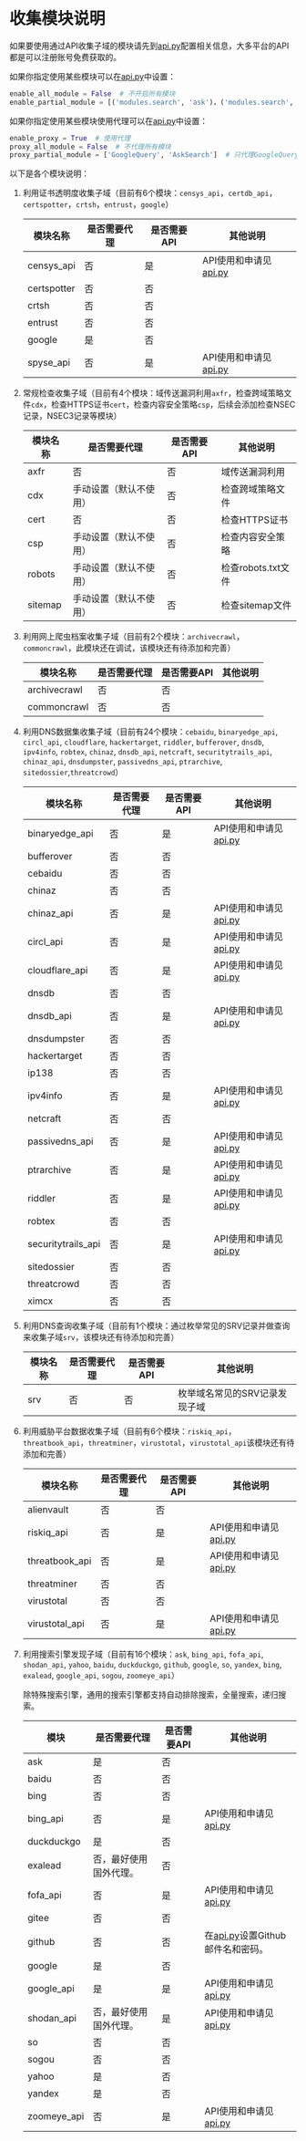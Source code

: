 #  收集模块说明 #

如果要使用通过API收集子域的模块请先到[api.py](../oneforall/config/api.py)配置相关信息，大多平台的API都是可以注册账号免费获取的。

如果你指定使用某些模块可以在[api.py](../oneforall/config/api.py)中设置：

```python
enable_all_module = False  # 不开启所有模块
enable_partial_module = [('modules.search', 'ask')，('modules.search', 'baidu')]  # 只使用ask和baidu搜索引擎收集子域
```

如果你指定使用某些模块使用代理可以在[api.py](../oneforall/config/api.py)中设置：

```python
enable_proxy = True  # 使用代理
proxy_all_module = False  # 不代理所有模块
proxy_partial_module = ['GoogleQuery', 'AskSearch']  # 只代理GoogleQuery和AskSearch模块（各个模块的source属性值）
```

以下是各个模块说明：

 1. 利用证书透明度收集子域（目前有6个模块：`censys_api`，`certdb_api`，`certspotter`，`crtsh`，`entrust`，`google`）
    
      | 模块名称    | 是否需要代理 | 是否需要API | 其他说明                                           |
      | ----------- | ------------ | ----------- | -------------------------------------------------- |
      | censys_api  | 否           | 是          | API使用和申请见[api.py](../oneforall/config/api.py) |
      | certspotter | 否           | 否          |                                                    |
      | crtsh       | 否           | 否          |                                                    |
      | entrust     | 否           | 否          |                                                    |
      | google      | 是           | 否          |                                                    |
      | spyse_api   | 否           | 是          | API使用和申请见[api.py](../oneforall/config/api.py) |


  2. 常规检查收集子域（目前有4个模块：域传送漏洞利用`axfr`，检查跨域策略文件`cdx`，检查HTTPS证书`cert`，检查内容安全策略`csp`，后续会添加检查NSEC记录，NSEC3记录等模块）

      | 模块名称 | 是否需要代理           | 是否需要API | 其他说明           |
      | -------- | ---------------------- | ----------- | ------------------ |
      | axfr     | 否                     | 否          | 域传送漏洞利用     |
      | cdx      | 手动设置（默认不使用） | 否          | 检查跨域策略文件   |
      | cert     | 否                     | 否          | 检查HTTPS证书      |
      | csp      | 手动设置（默认不使用） | 否          | 检查内容安全策略   |
      | robots   | 手动设置（默认不使用） | 否          | 检查robots.txt文件 |
      | sitemap  | 手动设置（默认不使用） | 否          | 检查sitemap文件    |
  3. 利用网上爬虫档案收集子域（目前有2个模块：`archivecrawl`，`commoncrawl`，此模块还在调试，该模块还有待添加和完善）

      | 模块名称     | 是否需要代理 | 是否需要API | 其他说明 |
      | ------------ | ------------ | ----------- | -------- |
      | archivecrawl | 否           | 否          |          |
      | commoncrawl  | 否           | 否          |          |

  4. 利用DNS数据集收集子域（目前有24个模块：`cebaidu`, `binaryedge_api`, `circl_api`, `cloudflare`, `hackertarget`, `riddler`, `bufferover`, `dnsdb`, `ipv4info`, `robtex`, `chinaz`, `dnsdb_api`, `netcraft`, `securitytrails_api`, `chinaz_api`, `dnsdumpster`, `passivedns_api`,  `ptrarchive`, `sitedossier`,`threatcrowd`）

      | 模块名称           | 是否需要代理 | 是否需要API | 其他说明                                           |
      | ------------------ | ------------ | ----------- | -------------------------------------------------- |
      | binaryedge_api     | 否           | 是          | API使用和申请见[api.py](../oneforall/config/api.py) |
      | bufferover         | 否           | 否          |                                                    |
      | cebaidu            | 否           | 否          |                                                    |
      | chinaz             | 否           | 否          |                                                    |
      | chinaz_api         | 否           | 是          | API使用和申请见[api.py](../oneforall/config/api.py) |
      | circl_api          | 否           | 是          | API使用和申请见[api.py](../oneforall/config/api.py) |
      | cloudflare_api     | 否           | 是          | API使用和申请见[api.py](../oneforall/config/api.py) |
      | dnsdb              | 否           | 否          |                                                    |
      | dnsdb_api          | 否           | 是          | API使用和申请见[api.py](../oneforall/config/api.py) |
      | dnsdumpster        | 否           | 否          |                                                    |
      | hackertarget       | 否           | 否          |                                                    |
      | ip138              | 否           | 否          |                                                    |
      | ipv4info           | 否           | 是          | API使用和申请见[api.py](../oneforall/config/api.py) |
      | netcraft           | 否           | 否          |                                                    |
      | passivedns_api     | 否           | 是          | API使用和申请见[api.py](../oneforall/config/api.py) |
      | ptrarchive         | 否           | 是          | API使用和申请见[api.py](../oneforall/config/api.py) |
      | riddler            | 否           | 是          | API使用和申请见[api.py](../oneforall/config/api.py) |
      | robtex             | 否           | 否          |                                                    |
      | securitytrails_api | 否           | 是          | API使用和申请见[api.py](../oneforall/config/api.py) |
      | sitedossier        | 否           | 否          |                                                    |
      | threatcrowd        | 否           | 否          |                                                    |
      | ximcx              | 否           | 否          |                                                    |
  5. 利用DNS查询收集子域（目前有1个模块：通过枚举常见的SRV记录并做查询来收集子域`srv`，该模块还有待添加和完善）

      | 模块名称 | 是否需要代理 | 是否需要API | 其他说明                      |
      | -------- | ------------ | ----------- | ----------------------------- |
      | srv      | 否           | 否          | 枚举域名常见的SRV记录发现子域 |
  6. 利用威胁平台数据收集子域（目前有6个模块：`riskiq_api`，`threatbook_api`，`threatminer`，`virustotal`，`virustotal_api`该模块还有待添加和完善）

      | 模块名称       | 是否需要代理 | 是否需要API | 其他说明                                           |
      | -------------- | ------------ | ----------- | ------------------------------------------------- |
      | alienvault     | 否           | 否          |                                                    |
      | riskiq_api     | 否           | 是          | API使用和申请见[api.py](../oneforall/config/api.py)         |
      | threatbook_api | 否           | 是          | API使用和申请见[api.py](../oneforall/config/api.py)         |
      | threatminer    | 否           | 否          |                                                    |
      | virustotal     | 否           | 否          |                                                    |
      | virustotal_api | 否           | 是          | API使用和申请见[api.py](../oneforall/config/api.py)         |
  7. 利用搜索引擎发现子域（目前有16个模块：`ask`, `bing_api`, `fofa_api`, `shodan_api`, `yahoo`, `baidu`, `duckduckgo`, `github`, `google`, `so`, `yandex`, `bing`, `exalead`, `google_api`, `sogou`, `zoomeye_api`）

     除特殊搜索引擎，通用的搜索引擎都支持自动排除搜索，全量搜索，递归搜索。

     | 模块         | 是否需要代理            | 是否需要API  | 其他说明                                                        |
     | ----------- | ---------------------- | -----------| ----------------------------------------------------------- |
     | ask         | 是                     | 否          |                                                             |
     | baidu       | 否                     | 否          |                                                             |
     | bing        | 否                     | 否          |                                                             |
     | bing_api    | 否                     | 是          | API使用和申请见[api.py](../oneforall/config/api.py)                  |
     | duckduckgo  | 是                     | 否          |                                                             |
     | exalead     | 否，最好使用国外代理。    | 否          |                                                             |
     | fofa_api    | 否                     | 是          | API使用和申请见[api.py](../oneforall/config/api.py)                  |
     | gitee       | 否                     | 否          |                                                             |
     | github      | 否                     | 否          | 在[api.py](../oneforall/config/api.py)设置Github邮件名和密码。        |
     | google      | 是                     | 否          |                                                             |
     | google_api  | 是                     | 是          | API使用和申请见[api.py](../oneforall/config/api.py)                  |
     | shodan_api  | 否，最好使用国外代理。    | 是          | API使用和申请见[api.py](../oneforall/config/api.py)                  |
     | so          | 否                     | 否          |                                                             |
     | sogou       | 否                     | 否          |                                                             |
     | yahoo       | 是                     | 否          |                                                             |
     | yandex      | 是                     | 否          |                                                             |
     | zoomeye_api | 否                     | 是          | API使用和申请见[api.py](../oneforall/config/api.py)                  |
